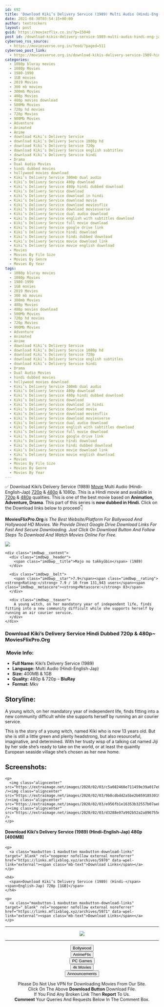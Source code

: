 ```yaml
---
id: 692
title: 'Download Kiki’s Delivery Service (1989) Multi Audio (Hindi-Eng-Jap) 480p [400MB] || 720p [1GB]'
date: 2021-08-30T03:54:15+00:00
author: tentrockers
layout: post
guid: https://moviezflix.co.in/?p=15048
post id: /download-kikis-delivery-service-1989-multi-audio-hindi-eng-jap-480p-400mb-720p-1gb/
cyberseo_rss_source:
  - https://moviesverse.org.in/feed/?paged=511
cyberseo_post_link:
  - https://moviesverse.org.in/download-kikis-delivery-service-1989-hindi-480p-720p/
categories:
  - 1080p bluray movies
  - 1080p Movies
  - 1980-1990
  - 1GB movies
  - 2019 Movies
  - 300 mb movies
  - 300mb Movies
  - 480p Movies
  - 480p movies download
  - 500Mb Movies
  - 720p hd movies
  - 720p Movies
  - 900Mb Movies
  - Adventure
  - Animated
  - Anime
  - download Kiki’s Delivery Service
  - download Kiki’s Delivery Service 1080p hd
  - download Kiki’s Delivery Service 720p
  - download Kiki’s Delivery Service english subtitles
  - download Kiki’s Delivery Service hindi
  - Drama
  - Dual Audio Movies
  - hindi dubbed movies
  - hollywood movies download
  - Kiki’s Delivery Service 300mb dual audio
  - Kiki’s Delivery Service 480p download
  - Kiki’s Delivery Service 480p hindi dubbed download
  - Kiki’s Delivery Service download
  - Kiki’s Delivery Service download in hindi
  - Kiki’s Delivery Service download movie
  - Kiki’s Delivery Service download moviesflix
  - Kiki’s Delivery Service download moviesverse
  - Kiki’s Delivery Service dual audio download
  - Kiki’s Delivery Service english with subtitles download
  - Kiki’s Delivery Service full movie download
  - Kiki’s Delivery Service google drive link
  - Kiki’s Delivery Service hindi download
  - Kiki’s Delivery Service hindi dubbed download
  - Kiki’s Delivery Service movie download link
  - Kiki’s Delivery Service movie english download
  - Movies
  - Movies By File Size
  - Movies By Genre
  - Movies By Year
tags:
  - 1080p bluray movies
  - 1080p Movies
  - 1980-1990
  - 1GB movies
  - 2019 Movies
  - 300 mb movies
  - 300mb Movies
  - 480p Movies
  - 480p movies download
  - 500Mb Movies
  - 720p hd movies
  - 720p Movies
  - 900Mb Movies
  - Adventure
  - Animated
  - Anime
  - download Kiki’s Delivery Service
  - download Kiki’s Delivery Service 1080p hd
  - download Kiki’s Delivery Service 720p
  - download Kiki’s Delivery Service english subtitles
  - download Kiki’s Delivery Service hindi
  - Drama
  - Dual Audio Movies
  - hindi dubbed movies
  - hollywood movies download
  - Kiki’s Delivery Service 300mb dual audio
  - Kiki’s Delivery Service 480p download
  - Kiki’s Delivery Service 480p hindi dubbed download
  - Kiki’s Delivery Service download
  - Kiki’s Delivery Service download in hindi
  - Kiki’s Delivery Service download movie
  - Kiki’s Delivery Service download moviesflix
  - Kiki’s Delivery Service download moviesverse
  - Kiki’s Delivery Service dual audio download
  - Kiki’s Delivery Service english with subtitles download
  - Kiki’s Delivery Service full movie download
  - Kiki’s Delivery Service google drive link
  - Kiki’s Delivery Service hindi download
  - Kiki’s Delivery Service hindi dubbed download
  - Kiki’s Delivery Service movie download link
  - Kiki’s Delivery Service movie english download
  - Movies
  - Movies By File Size
  - Movies By Genre
  - Movies By Year
---
```

<div class="thecontent clearfix">
  <p>
    ✅ Download Kiki’s Delivery Service (1989) <a href="https://moviesverse.org.in/category/movies/" data-wpel-link="internal">Movie</a> Multi Audio (Hindi-English-Jap) <a href="https://moviesverse.org.in/720p-movies/" data-wpel-link="internal">720p</a>&nbsp;&&nbsp;<a href="https://moviesverse.org.in/480p-movies/" data-wpel-link="internal">480p</a> & 1080p. This is a Hindi movie and available in <a href="https://moviesverse.org.in/720p-movies/" data-wpel-link="internal">720p</a>&nbsp;&&nbsp;<a href="https://moviesverse.org.in/480p-movies/" data-wpel-link="internal">480p</a> qualities. This is one of the best movie based on <strong>Animation, Adventure, Drama</strong>. This part of this series is <strong>now dubbed in <span>Hindi.&nbsp;</span></strong><span>Click on the Download links below to proceed👇</span>
  </p>
  
  <p>
    <strong><span>MoviesFlixPro.Org&nbsp;</span></strong><em>is The Best Website/Platform For Bollywood And Hollywood HD Movies. We Provide Direct Google Drive Download Links For Fast And Secure Downloading. Just Click On Download Button And Follow Steps To&nbsp;Download And Watch Movies Online For Free.</em>
  </p>
  
  <div class="imdbwp imdbwp--movie dark">
    <div class="imdbwp__thumb">
      <a class="imdbwp__link" target="_blank" title="Majo no takkyûbin" href="https://www.imdb.com/title/tt0097814/" rel="nofollow external noopener noreferrer" data-wpel-link="external"><img class="imdbwp__img" src="https://m.media-amazon.com/images/M/MV5BOTc0ODM1Njk1NF5BMl5BanBnXkFtZTcwMDI5OTEyNw@@._V1_SX300.jpg" /></a>
    </div>
    
    <div class="imdbwp__content">
      <div class="imdbwp__header">
        <span class="imdbwp__title">Majo no takkyûbin</span> (1989)
      </div>
      
      <div class="imdbwp__belt">
        <span class="imdbwp__star">7.9</span><span class="imdbwp__rating"><strong>Rating:</strong> 7.9 / 10 from 131,943 users</span><span class="imdbwp__metascore"><strong>Metascore:</strong> 83</span>
      </div>
      
      <div class="imdbwp__teaser">
        A young witch, on her mandatory year of independent life, finds fitting into a new community difficult while she supports herself by running an air courier service.
      </div>
    </div>
  </div>
  
  <h3>
    <span>Download Kiki’s Delivery Service Hindi Dubbed 720p & 480p~ MoviesFlixPro.Org</span>
  </h3>
  
  <h3>
    <span>&nbsp;Movie Info:&nbsp;</span>
  </h3>
  
  <ul>
    <li>
      <strong>Full Name: </strong>Kiki’s Delivery Service (1989)
    </li>
    <li>
      <strong>Language:</strong> Multi Audio (Hindi-English-Jap)
    </li>
    <li>
      <strong>Size:</strong> 400MB & 1GB
    </li>
    <li>
      <strong>Quality:</strong> 480p & 720p – <span><strong>BluRay</strong></span>
    </li>
    <li>
      <strong>Format:</strong>&nbsp;Mkv
    </li>
  </ul>
  
  <h2>
    <span>Storyline:</span>
  </h2>
  
  <p>
    A young witch, on her mandatory year of independent life, finds fitting into a new community difficult while she supports herself by running an air courier service.
  </p>
  
  <div>
    This is the story of a young witch, named Kiki who is now 13 years old. But she is still a little green and plenty headstrong, but also resourceful, imaginative, and determined. With her trusty wisp of a talking cat named Jiji by her side she’s ready to take on the world, or at least the quaintly European seaside village she’s chosen as her new home.
  </div>
  
  <div class="summary_text">
    <h2>
      <span>Screenshots:</span>
    </h2>
    
    <p>
      <img class="aligncenter" src="https://extraimage.net/images/2020/02/03/c5a082460e711459e39a017e8ead44b3.jpg" /><img class="aligncenter" src="https://extraimage.net/images/2020/02/03/9b8cdbdd2a5be2b6591853019f41dfda.jpg" /><img class="aligncenter" src="https://extraimage.net/images/2020/02/03/e956fb1e16353b32557b07ae8812ff67.jpg" /><img class="aligncenter" src="https://extraimage.net/images/2020/02/03/d3288e97a992b52a2a896755ec5cf633.png" />
    </p>
  </div>
  
  <div class="inline canwrap">
    <h4>
      <span>Download Kiki’s Delivery Service (1989) (Hindi-English-Jap) </span><span>480p&nbsp; [400MB]</span>
    </h4>
    
    <p>
      <a class="maxbutton-1 maxbutton maxbutton-download-links" target="_blank" rel="noopener nofollow external noreferrer" href="https://links.mflixblog.xyz/archives/5970" data-wpel-link="external"><span class="mb-text">Download Links</span></a>
    </p>
    
    <h4>
      <span>Download Kiki’s Delivery Service (1989) (Hindi-</span><span>English-Jap) 720p [1GB]</span>
    </h4>
    
    <p>
      <a class="maxbutton-1 maxbutton maxbutton-download-links" target="_blank" rel="noopener nofollow external noreferrer" href="https://links.mflixblog.xyz/archives/5971" data-wpel-link="external"><span class="mb-text">Download Links</span></a>
    </p>
  </div>
</div>

<center>
  </p> 
  
  <hr />
  
  <p>
    <a href="http://gdrivepro.xyz/join.php" data-wpel-link="external" target="_blank" rel="nofollow external noopener noreferrer"><img src="https://i.imgur.com/FhMdWdW.png" /></a>
  </p>
  
  <hr />
  
  <p>
    <a href="https://dogemovies.xyz" target="_blank" data-wpel-link="external" rel="nofollow external noopener noreferrer"><button class="button button5">Bollywood</button></a><br /> <a href="https://animeflix.in" target="_blank" data-wpel-link="external" rel="nofollow external noopener noreferrer"><button class="button button5">AnimeFlix</button></a><br /> <a href="https://gamesflix.net/" target="_blank" data-wpel-link="external" rel="nofollow external noopener noreferrer"><button class="button button5">PC Games</button></a><br /> <a href="https://uhdmovies.in" target="_blank" data-wpel-link="external" rel="nofollow external noopener noreferrer"><button class="button button5">4k Movies</button></a><br /> <a href="https://moviesverse.org.in/announcements/" target="_blank" data-wpel-link="internal" rel="noopener"><button class="button button5">Announcements</button></a>
  </p>
  
  <div class="alert alert-danger">
    Please Do Not Use VPN for Downloading Movies From Our Site.
  </div>
  
  <div class="alert alert-success">
    Click On The Above <strong>Download Button</strong> Download File.
  </div>
  
  <div class="alert alert-warning">
    If You Find Any Broken Link Then <strong>Report</strong> To Us.
  </div>
  
  <div class="alert alert-info">
    <strong>Comment</strong> Your Queries And Requests Below In The Comment Box.
  </div>
  
  <p>
    </center>
  </p>